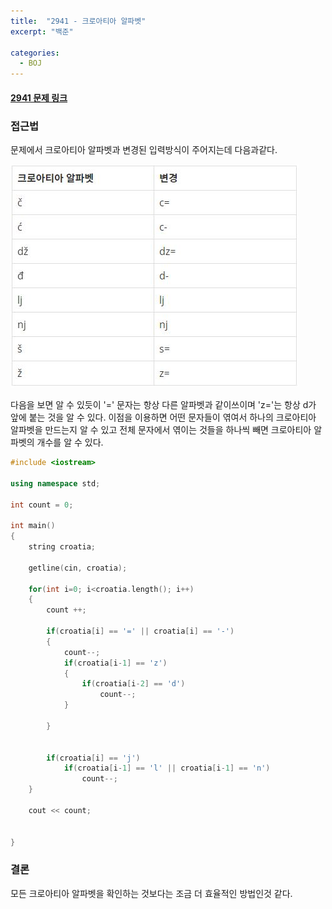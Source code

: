 ```yaml
---
title:  "2941 - 크로아티아 알파벳"
excerpt: "백준"

categories:
  - BOJ
---
```


#### [2941 문제 링크](https://www.acmicpc.net/problem/2941)

### 접근법
문제에서 크로아티아 알파벳과 변경된 입력방식이 주어지는데 다음과같다.

![image](/images/2941문제.JPG)

다음을 보면 알 수 있듯이 '=' 문자는 항상 다른 알파벳과 같이쓰이며
'z='는 항상 d가 앞에 붙는 것을 알 수 있다.
이점을 이용하면 어떤 문자들이 엮여서 하나의 크로아티아 알파벳을
만드는지 알 수 있고 전체 문자에서 엮이는 것들을 하나씩 빼면 크로아티아 알파벳의 개수를 알 수 있다.


```cpp
#include <iostream>

using namespace std;

int count = 0;

int main()
{
    string croatia;

    getline(cin, croatia);

    for(int i=0; i<croatia.length(); i++)
    {
        count ++;

        if(croatia[i] == '=' || croatia[i] == '-')
        {
            count--;
            if(croatia[i-1] == 'z')
            {
                if(croatia[i-2] == 'd')
                    count--;
            }

        }


        if(croatia[i] == 'j')
            if(croatia[i-1] == 'l' || croatia[i-1] == 'n')
                count--;
    }

    cout << count;


}
```

### 결론
 모든 크로아티아 알파벳을 확인하는 것보다는 조금 더 
 효율적인 방법인것 같다.
